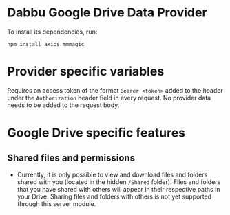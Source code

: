 # Dabbu Google Drive Data Provider

To install its dependencies, run: 

`npm install axios mmmagic`

# Provider specific variables

Requires an access token of the format `Bearer <token>` added to the header under the `Authorization` header field in every request. No provider data needs to be added to the request body.

# Google Drive specific features
## Shared files and permissions

- Currently, it is only possible to view and download files and folders shared with you (located in the hidden `/Shared` folder). Files and folders that you have shared with others will appear in their respective paths in your Drive. Sharing files and folders with others is not yet supported through this server module.